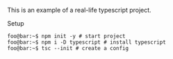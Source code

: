 This is an example of a real-life typescript project.

Setup
```console
foo@bar:~$ npm init -y # start project
foo@bar:~$ npm i -D typescript # install typescript
foo@bar:~$ tsc --init # create a config
```
